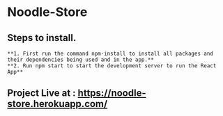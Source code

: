 # Noodle-Store

## Steps to install.

    **1. First run the command npm-install to install all packages and their dependencies being used and in the app.**
    **2. Run npm start to start the development server to run the React App**

## Project Live at : https://noodle-store.herokuapp.com/
